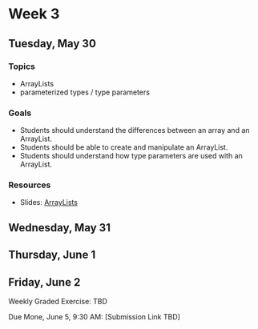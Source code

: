 # Week 3

## Tuesday, May 30

### Topics

- ArrayLists
- parameterized types / type parameters

### Goals

- Students should understand the differences between an array and an ArrayList.
- Students should be able to create and manipulate an ArrayList.
- Students should understand how type parameters are used with an ArrayList.

### Resources

- Slides: [ArrayLists](https://wecancodeit.github.io/java-slides/objects/arraylists/)

## Wednesday, May 31

## Thursday, June 1

## Friday, June 2

Weekly Graded Exercise: TBD

Due Mone, June 5, 9:30 AM: [Submission Link TBD]
